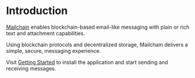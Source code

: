 # Introduction

[Mailchain](https://github.com/mailchain/mailchain) enables blockchain-based email-like messaging with plain or rich text and attachment capabilities.

Using blockchain protocols and decentralized storage, Mailchain delivers a simple, secure, messaging experience.

Visit [Getting Started](getting-started.md) to install the application and start sending and receiving messages.

